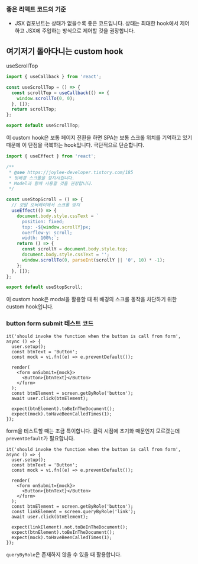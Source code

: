 ### 좋은 리액트 코드의 기준

- JSX 컴포넌트는 상태가 없을수록 좋은 코드입니다. 상태는 최대한 hook에서 제어하고 JSX에 주입하는 방식으로 제어할 것을 권장합니다.

## 여기저기 돌아다니는 custom hook

useScrollTop

```ts
import { useCallback } from 'react';

const useScrollTop = () => {
  const scrollTop = useCallback(() => {
    window.scrollTo(0, 0);
  }, []);
  return scrollTop;
};

export default useScrollTop;
```

이 custom hook은 보통 페이지 전환을 하면 SPA는 보통 스크롤 위치를 기억하고 있기 때문에 이 단점을 극복하는 hook입니다. 극단적으로 단순합니다.

```ts
import { useEffect } from 'react';

/**
 * @see https://joylee-developer.tistory.com/185
 * 뒷배경 스크롤을 정지시킵니다.
 * Model과 함께 사용할 것을 권장합니다.
 */

const useStopScroll = () => {
  // 모달 오버레이에서 스크롤 방지
  useEffect(() => {
    document.body.style.cssText = `
      position: fixed; 
      top: -${window.scrollY}px;
      overflow-y: scroll;
      width: 100%;`;
    return () => {
      const scrollY = document.body.style.top;
      document.body.style.cssText = '';
      window.scrollTo(0, parseInt(scrollY || '0', 10) * -1);
    };
  }, []);
};

export default useStopScroll;
```

이 custom hook은 modal을 활용할 때 뒤 배경의 스크롤 동작을 차단하기 위한 custom hook입니다.

### button form submit 테스트 코드

```tsx
it('should invoke the function when the button is call from form', async () => {
  user.setup();
  const btnText = 'Button';
  const mock = vi.fn((e) => e.preventDefault());

  render(
    <form onSubmit={mock}>
      <Button>{btnText}</Button>
    </form>
  );
  const btnElement = screen.getByRole('button');
  await user.click(btnElement);

  expect(btnElement).toBeInTheDocument();
  expect(mock).toHaveBeenCalledTimes(1);
});
```

form을 테스트할 때는 조금 특이합니다. 클릭 시점에 초기화 때문인지 모르겠는데 `preventDefault`가 필요합니다.

```tsx
it('should invoke the function when the button is call from form', async () => {
  user.setup();
  const btnText = 'Button';
  const mock = vi.fn((e) => e.preventDefault());

  render(
    <form onSubmit={mock}>
      <Button>{btnText}</Button>
    </form>
  );
  const btnElement = screen.getByRole('button');
  const linkElement = screen.queryByRole('link');
  await user.click(btnElement);

  expect(linkElement).not.toBeInTheDocument();
  expect(btnElement).toBeInTheDocument();
  expect(mock).toHaveBeenCalledTimes(1);
});
```

`queryByRole`은 존재하지 않을 수 있을 때 활용합니다.
